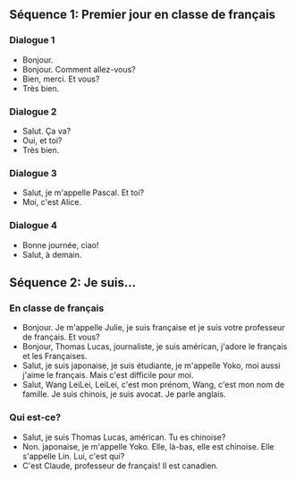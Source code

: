 ## Séquence 1: Premier jour en classe de français

### Dialogue 1

- Bonjour.
- Bonjour. Comment allez-vous?
- Bien, merci. Et vous?
- Très bien.

### Dialogue 2

- Salut. Ça va?
- Oui, et toi?
- Très bien.

### Dialogue 3

- Salut, je m'appelle Pascal. Et toi?
- Moi, c'est Alice.

### Dialogue 4

- Bonne journée, ciao!
- Salut, à demain.

## Séquence 2: Je suis...

### En classe de français

- Bonjour. Je m'appelle Julie, je suis française et je suis votre professeur de français. Et vous?
- Bonjour, Thomas Lucas, journaliste, je suis américan, j'adore le français et les Françaises.
- Salut, je suis japonaise, je suis étudiante, je m'appelle Yoko, moi aussi j'aime le français. Mais c'est difficile pour moi.
- Salut, Wang LeiLei, LeiLei, c'est mon prénom, Wang, c'est mon nom de famille. Je suis chinois, je suis avocat. Je parle anglais.

### Qui est-ce?

- Salut, je suis Thomas Lucas, américan. Tu es chinoise?
- Non. japonaise, je m'appelle Yoko. Elle, là-bas, elle est chinoise. Elle s'appelle Lin. Lui, c'est qui?
- C'est Claude, professeur de français! Il est canadien.
